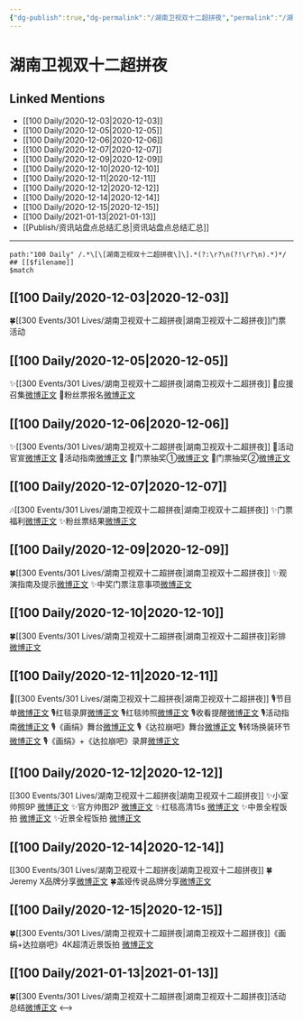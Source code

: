 ```yaml
---
{"dg-publish":true,"dg-permalink":"/湖南卫视双十二超拼夜","permalink":"/湖南卫视双十二超拼夜/","created":"2023-04-08T17:25:14.344+08:00","updated":"2023-04-10T16:25:41.502+08:00"}
---
```


# 湖南卫视双十二超拼夜

## Linked Mentions
- [[100 Daily/2020-12-03\|2020-12-03]]
- [[100 Daily/2020-12-05\|2020-12-05]]
- [[100 Daily/2020-12-06\|2020-12-06]]
- [[100 Daily/2020-12-07\|2020-12-07]]
- [[100 Daily/2020-12-09\|2020-12-09]]
- [[100 Daily/2020-12-10\|2020-12-10]]
- [[100 Daily/2020-12-11\|2020-12-11]]
- [[100 Daily/2020-12-12\|2020-12-12]]
- [[100 Daily/2020-12-14\|2020-12-14]]
- [[100 Daily/2020-12-15\|2020-12-15]]
- [[100 Daily/2021-01-13\|2021-01-13]]
- [[Publish/资讯站盘点总结汇总\|资讯站盘点总结汇总]]


---

```expander
path:"100 Daily" /.*\[\[湖南卫视双十二超拼夜\]\].*(?:\r?\n(?!\r?\n).*)*/
## [[$filename]]
$match
```
## [[100 Daily/2020-12-03\|2020-12-03]]
🍀[[300 Events/301 Lives/湖南卫视双十二超拼夜\|湖南卫视双十二超拼夜]]门票活动 [](https://weibo.com/5516625428/JwKobjuhF)

## [[100 Daily/2020-12-05\|2020-12-05]]
✨[[300 Events/301 Lives/湖南卫视双十二超拼夜\|湖南卫视双十二超拼夜]]
💫应援召集[微博正文](https://m.weibo.cn/6466290670/4578846341606733?mark_id=999_reallog_mark_ad%3A999%7CWeiboADNatural)
💫粉丝票报名[微博正文](https://m.weibo.cn/6466290670/4578880973441809?mark_id=999_reallog_mark_ad%3A999%7CWeiboADNatural)
## [[100 Daily/2020-12-06\|2020-12-06]]
✨[[300 Events/301 Lives/湖南卫视双十二超拼夜\|湖南卫视双十二超拼夜]]
💫活动官宣[微博正文](https://m.weibo.cn/6466290670/4579138692453092)
💫活动指南[微博正文](https://m.weibo.cn/6466290670/4579174491360156)
💫门票抽奖①[微博正文](https://m.weibo.cn/6466290670/4579160268481719)
💫门票抽奖②[微博正文](https://m.weibo.cn/6466290670/4579230756646470)
## [[100 Daily/2020-12-07\|2020-12-07]]
🎶[[300 Events/301 Lives/湖南卫视双十二超拼夜\|湖南卫视双十二超拼夜]]
✨门票福利[微博正文](https://m.weibo.cn/6466290670/4579613114113488)
✨粉丝票结果[微博正文](https://m.weibo.cn/6466290670/4579634748335809)
## [[100 Daily/2020-12-09\|2020-12-09]]
🍀[[300 Events/301 Lives/湖南卫视双十二超拼夜\|湖南卫视双十二超拼夜]]
✨观演指南及提示[微博正文](https://m.weibo.cn/6466290670/4580357162155872)
✨中奖门票注意事项[微博正文](https://m.weibo.cn/6466290670/4580156310815655)
## [[100 Daily/2020-12-10\|2020-12-10]]
🍀[[300 Events/301 Lives/湖南卫视双十二超拼夜\|湖南卫视双十二超拼夜]]彩排[微博正文](https://m.weibo.cn/6466290670/4580718120546958)
## [[100 Daily/2020-12-11\|2020-12-11]]
🎵[[300 Events/301 Lives/湖南卫视双十二超拼夜\|湖南卫视双十二超拼夜]]
🎙️节目单[微博正文](https://m.weibo.cn/6466290670/4581003303589449)
🎙️红毯录屏[微博正文](https://m.weibo.cn/6466290670/4581049755505438)
🎙️红毯帅照[微博正文](https://m.weibo.cn/6466290670/4581081846135944)
🎙️收看提醒[微博正文](https://m.weibo.cn/6466290670/4580933506179415)
🎙️活动指南[微博正文](https://m.weibo.cn/6466290670/4580938250190956)
🎙️《画绢》舞台[微博正文](https://m.weibo.cn/6466290670/4581071155366511)
🎙️《达拉崩吧》舞台[微博正文](https://m.weibo.cn/6466290670/4581072144701654)
🎙️转场换装环节[微博正文](https://m.weibo.cn/6466290670/4581082958146697)
🎙️《画绢》+《达拉崩吧》录屏[微博正文](https://m.weibo.cn/6466290670/4581087689058060)
## [[100 Daily/2020-12-12\|2020-12-12]]
[[300 Events/301 Lives/湖南卫视双十二超拼夜\|湖南卫视双十二超拼夜]]
✨小室帅照9P [微博正文](https://m.weibo.cn/6466290670/4581424298460638)
✨官方帅图2P [微博正文](https://m.weibo.cn/6466290670/4581457785786843)
✨红毯高清15s [微博正文](https://m.weibo.cn/6466290670/4581249555890526)
✨中景全程饭拍 [微博正文](https://m.weibo.cn/6466290670/4581428559875323)
✨近景全程饭拍 [微博正文](https://m.weibo.cn/6466290670/4581247039313960)
## [[100 Daily/2020-12-14\|2020-12-14]]
[[300 Events/301 Lives/湖南卫视双十二超拼夜\|湖南卫视双十二超拼夜]]
🍀Jeremy X品牌分享[微博正文](https://m.weibo.cn/6466290670/4582114664394118)
🍀盖娅传说品牌分享[微博正文](https://m.weibo.cn/6466290670/4582120443882930)

## [[100 Daily/2020-12-15\|2020-12-15]]
🍀[[300 Events/301 Lives/湖南卫视双十二超拼夜\|湖南卫视双十二超拼夜]]《画绢+达拉崩吧》4K超清近景饭拍 [微博正文](https://weibo.com/6466290670/JyxSNd5qS)

## [[100 Daily/2021-01-13\|2021-01-13]]
🍀[[300 Events/301 Lives/湖南卫视双十二超拼夜\|湖南卫视双十二超拼夜]]活动总结[微博正文](https://m.weibo.cn/6466290670/4592938942468348)
<-->